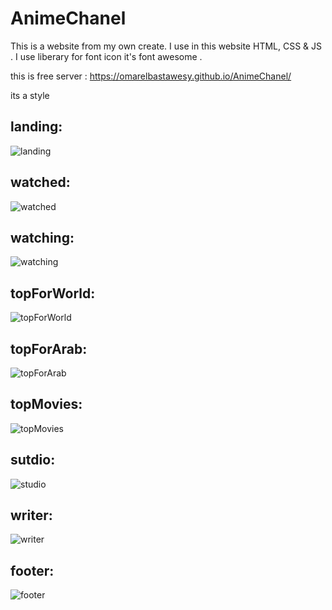 # AnimeChanel
 
  This is a website from my own create. 
  I use in this website HTML, CSS & JS .
  I use liberary for font icon it's font awesome . 
  
  this is free server : https://omarelbastawesy.github.io/AnimeChanel/
  
  its a style
  
   ## landing:
   ![landing](https://user-images.githubusercontent.com/102428312/160249887-e71db960-1b30-4209-ba42-2e6715c0d2b0.png)
   
   ## watched:
  ![watched](https://user-images.githubusercontent.com/102428312/160249915-599599a7-c530-49dd-b68e-4a724d700255.png)

  ## watching: 
  ![watching](https://user-images.githubusercontent.com/102428312/160249933-9b26f77b-4c8d-4d51-a5e4-522a3928fb10.png)

  ## topForWorld:
  ![topForWorld](https://user-images.githubusercontent.com/102428312/160249957-063f2336-660e-430b-9840-89ce5b0cb13b.png)

  ## topForArab:
  ![topForArab](https://user-images.githubusercontent.com/102428312/160249974-1088b9ee-88e0-4042-9d87-8ebbcfc12327.png)

  ## topMovies: 
  ![topMovies](https://user-images.githubusercontent.com/102428312/160249985-14f7f749-8d8b-4062-8a59-9bbfd0b27e1b.png)

  ## sutdio:
  ![studio](https://user-images.githubusercontent.com/102428312/160250007-4105c2fe-133c-442d-9a25-024f7738ee2e.png)

  ## writer:
  ![writer](https://user-images.githubusercontent.com/102428312/160250043-4e3e5622-57f3-45d3-9094-db88a9c75502.png)

  ## footer:
  ![footer](https://user-images.githubusercontent.com/102428312/160250061-fc34d3f5-48bb-45f8-a730-792c5fd0d692.png)
